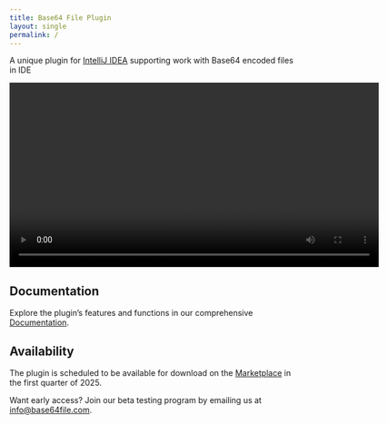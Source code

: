 ```yaml
---
title: Base64 File Plugin
layout: single
permalink: /
---
```


A unique plugin for [IntelliJ IDEA](https://www.jetbrains.com/idea/) supporting work with Base64 encoded files in IDE

<video width="650" height="auto" controls preload="auto" autoplay="autoplay">
  <source src="{{ site.baseurl }}/assets/videos/base64_file_plugin_overview.mp4" type="video/mp4">
  Your browser does not support the video tag.
</video>

<br/>

## Documentation

Explore the plugin’s features and functions in our comprehensive [Documentation](docs/02_overview/).

## Availability

The plugin is scheduled to be available for download on the [Marketplace](https://plugins.jetbrains.com/) in the first quarter of 2025.

Want early access? Join our beta testing program by emailing us at [info@base64file.com](mailto:info@base64file.com).

[//]: # (<a href="/docs/01_install/" class="btn btn--primary btn--large">Get started</a>)







